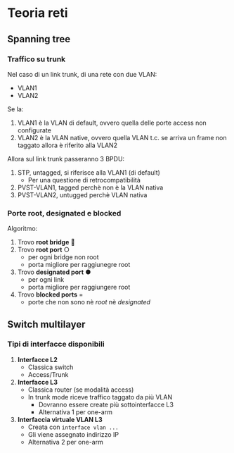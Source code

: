 # Teoria reti
## Spanning tree
### Traffico su trunk
Nel caso di un link trunk, di una rete con due VLAN:
* VLAN1
* VLAN2

Se la:
1. VLAN1 è la VLAN di default, ovvero quella delle porte access non configurate
1. VLAN2 è la VLAN native, ovvero quella VLAN t.c. se arriva un frame non taggato allora è riferito alla VLAN2

Allora sul link trunk passeranno 3 BPDU:
1. STP, untagged, si riferisce alla VLAN1 (di default)
    * Per una questione di retrocompatibilità
1. PVST-VLAN1, tagged perchè non è la VLAN nativa
1. PVST-VLAN2, untugged perchè VLAN nativa

### Porte root, designated e blocked
Algoritmo:
1. Trovo **root bridge** &#x1f451;
1. Trovo **root port** &cir;
    * per ogni bridge non root
    * porta migliore per raggiunegre root
1. Trovo **designated port** &#x25cf;
    * per ogni link
    * porta migliore per raggiungere root
1. Trovo **blocked ports** =
    * porte che non sono nè *root* nè *designated*

## Switch multilayer
### Tipi di interfacce disponibili
1. **Interfacce L2**
    * Classica switch
    * Access/Trunk
1. **Interfacce L3**
    * Classica router (se modalità access)
    * In trunk mode riceve traffico taggato da
    più VLAN
        * Dovranno essere create più
        sottointerfacce L3
        * Alternativa 1 per one-arm
1. **Interfaccia virtuale VLAN L3**
    * Creata con `interface vlan ...`
    * Gli viene assegnato indirizzo IP
    * Alternativa 2 per one-arm